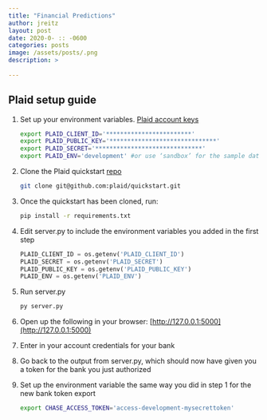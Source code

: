 ```yaml
---
title: "Financial Predictions"
author: jreitz
layout: post
date: 2020-0- :: -0600
categories: posts
image: /assets/posts/.png
description: >
  
---
```


## Plaid setup guide

1. Set up your environment variables. [Plaid account keys](https://dashboard.plaid.com/account/keys)

    ```bash
    export PLAID_CLIENT_ID='************************'
    export PLAID_PUBLIC_KEY='******************************'
    export PLAID_SECRET='******************************'
    export PLAID_ENV='development' #or use ‘sandbox’ for the sample data
    ```

2. Clone the Plaid quickstart [repo](https://github.com/plaid/quickstart)

    ```bash
    git clone git@github.com:plaid/quickstart.git
    ```

3. Once the quickstart has been cloned, run:

    ```bash
    pip install -r requirements.txt
    ```

4. Edit server.py to include the environment variables you added in the first step

    ```python
    PLAID_CLIENT_ID = os.getenv('PLAID_CLIENT_ID')
    PLAID_SECRET = os.getenv('PLAID_SECRET')
    PLAID_PUBLIC_KEY = os.getenv('PLAID_PUBLIC_KEY')
    PLAID_ENV = os.getenv('PLAID_ENV')
    ```

5. Run server.py

    ```bash
    py server.py
    ```

6. Open up the following in your browser: [http://127.0.0.1:5000](http://127.0.0.1:5000)
7. Enter in your account credentials for your bank
8. Go back to the output from server.py, which should now have given you a token for the bank you just authorized
9. Set up the environment variable the same way you did in step 1 for the new bank token
export

    ```bash
    export CHASE_ACCESS_TOKEN='access-development-mysecrettoken'
    ```
